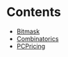 

# Contents
- [Bitmask](Bitmask.sol/library.Bitmask.md)
- [Combinatorics](Combinatorics.sol/library.Combinatorics.md)
- [PCPricing](PCPricing.sol/library.PCPricing.md)
